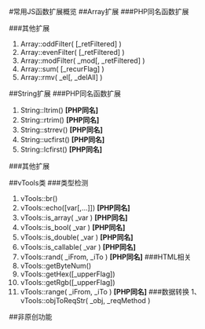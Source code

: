#常用JS函数扩展概览
##Array扩展
###PHP同名函数扩展

###其他扩展
1. Array::oddFilter( [_retFiltered] )
2. Array::evenFilter( [_retFiltered] )
3. Array::modFilter( _mod[, _retFiltered] )
4. Array::sum( [_recurFlag] )
5. Array::rmv( _el[, _delAll] )

##String扩展
###PHP同名函数扩展
1. String::ltrim()   **[PHP同名]**
2. String::rtrim()	 **[PHP同名]**
3. String::strrev()  **[PHP同名]** 
4. String::ucfirst() **[PHP同名]**
5. String::lcfirst() **[PHP同名]**

###其他扩展


##vTools类
###类型检测
1. vTools::br()
2. vTools::echo([var[,...]])		**[PHP同名]**
3. vTools::is_array( _var ) 		**[PHP同名]**
4. vTools::is_bool( _var )			**[PHP同名]**
5. vTools::is_double( _var )		**[PHP同名]**
6. vTools::is_callable( _var )		**[PHP同名]**
7. vTools::rand( _iFrom, _iTo )		**[PHP同名]**
###HTML相关
1. vTools::getByteNum()
2. vTools::getHex([_upperFlag])
3. vTools::getRgb([_upperFlag])	
4. vTools::range( _iFrom, _iTo )	**[PHP同名]**
###数据转换
1、vTools::objToReqStr( _obj, _reqMethod )

##非原创功能